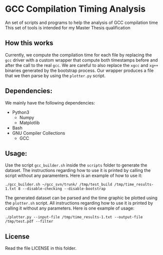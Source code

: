 # GCC Compilation Timing Analysis
An set of scripts and programs to help the analysis of GCC compilation time 
This set of tools is intended for my Master Thesis qualification

## How this works
  Currently, we compute the compilation time for each file by replacing the `gcc` driver with 
  a custom wrapper that compute both timestamps before and after the call to the real `gcc`.
  We are careful to also replace the `xgcc` and `xg++` binaries generated
  by the bootstrap process. Our wrapper produces a file that we then parse by using the `plotter.py` script.

## Dependencies:
We mainly have the following dependencies:
  * Python3
    * Numpy
    * Matplotlib
  * Bash
  * GNU Compiler Collections
    * GCC

## Usage:
Use the script `gcc_builder.sh` inside the `scripts` folder to generate the dataset. The instructions
regarding how to use it is printed by calling the script without any paramenters. Here is an example of how to use it:

```
./gcc_builder.sh ~/gcc_svn/trunk/ /tmp/test_build /tmp/time_results-1.txt 8 --disable-checking --disable-bootstrap
```

The generated dataset can be parsed and the time graphic be plotted using the `plotter.sh` script. All instructions
regarding how to use it is printed by calling it without any parameters. Here is one example of usage:

```
./plotter.py --input-file /tmp/time_results-1.txt --output-file /tmp/test.pdf --filter
```

## License
Read the file LICENSE in this folder.
